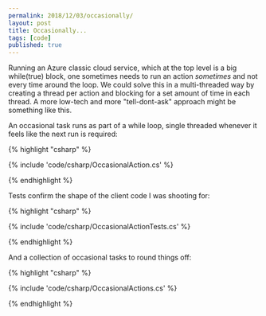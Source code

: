 ```yaml
---
permalink: 2018/12/03/occasionally/
layout: post
title: Occasionally...
tags: [code]
published: true
---
```


Running an Azure classic cloud service, which at the top level is a big while(true) block, one sometimes needs
to run an action _sometimes_ and not every time around the loop. We could solve this in a multi-threaded way by
creating a thread per action and blocking for a set amount of time in each thread. A more low-tech and more
"tell-dont-ask" approach might be something like this.

An occasional task runs as part of a while loop, single threaded whenever it feels like the next run is required:

{% highlight "csharp" %}

{% include 'code/csharp/OccasionalAction.cs' %}

{% endhighlight %}

Tests confirm the shape of the client code I was shooting for:

{% highlight "csharp" %}

{% include 'code/csharp/OccasionalActionTests.cs' %}

{% endhighlight %}

And a collection of occasional tasks to round things off:

{% highlight "csharp" %}

{% include 'code/csharp/OccasionalActions.cs' %}

{% endhighlight %}
